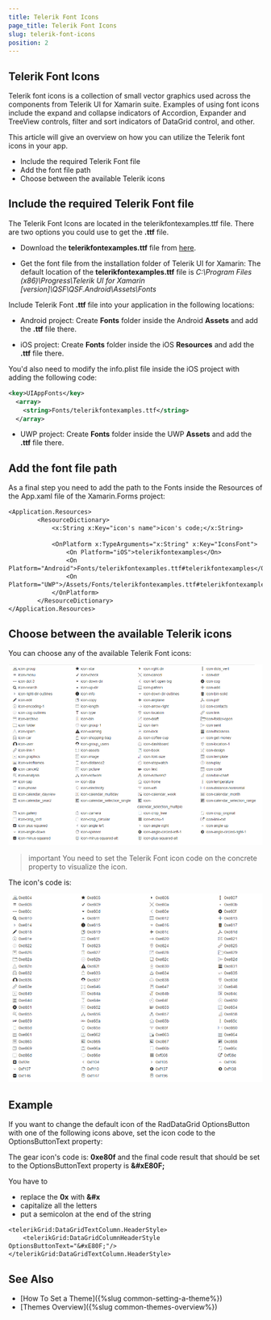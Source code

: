 ```yaml
---
title: Telerik Font Icons
page_title: Telerik Font Icons
slug: telerik-font-icons
position: 2
---
```


## Telerik Font Icons

Telerik font icons is a collection of small vector graphics used across the components from Telerik UI for Xamarin suite. Examples of using font icons include the expand and collapse indicators of Accordion, Expander and TreeView controls, filter and sort indicators of DataGrid control, and other.

This article will give an overview on how you can utilize the Telerik font icons in your app. 

* Include the required Telerik Font file
* Add the font file path
* Choose between the available Telerik icons


## Include the required Telerik Font file

The Telerik Font Icons are located in the telerikfontexamples.ttf file. There are two options you could use to get the **.ttf** file.

* Download the **telerikfontexamples.ttf** file from [here](https://github.com/telerik/telerik-xamarin-forms-samples/blob/master/_Samples%20Application/QSF.Android/Assets/Fonts/telerikfontexamples.ttf).

* Get the font file from the installation folder of Telerik UI for Xamarin: The default location of the **telerikfontexamples.ttf** file is *C:\Program Files (x86)\Progress\Telerik UI for Xamarin [version]\QSF\QSF.Android\Assets\Fonts*

Include Telerik Font **.ttf** file into your application in the following locations:

* Android project: Create **Fonts** folder inside the Android **Assets** and add the **.ttf** file there. 

* iOS project: Create **Fonts** folder inside the iOS **Resources** and add the **.ttf** file there.

You'd also need to modify the info.plist file inside the iOS project with adding the following code:

```xml
<key>UIAppFonts</key>
  <array>
    <string>Fonts/telerikfontexamples.ttf</string>
  </array>
```

* UWP project: Create **Fonts** folder inside the UWP **Assets** and add the **.ttf** file there.


## Add the font file path

As a final step you need to add the path to the Fonts inside the Resources of the App.xaml file of the Xamarin.Forms project:

```XAML
<Application.Resources>
        <ResourceDictionary>
            <x:String x:Key="icon's name">icon's code;</x:String>

            <OnPlatform x:TypeArguments="x:String" x:Key="IconsFont">
                <On Platform="iOS">telerikfontexamples</On>
                <On Platform="Android">Fonts/telerikfontexamples.ttf#telerikfontexamples</On>
                <On Platform="UWP">/Assets/Fonts/telerikfontexamples.ttf#telerikfontexamples</On>
            </OnPlatform>
        </ResourceDictionary>
</Application.Resources>
```

## Choose between the available Telerik icons

You can choose any of the available Telerik Font icons: 

![Telerik Font Icons](images/telerik-font-icons.png)

>important You need to set the Telerik Font icon code on the concrete property to visualize the icon. 

The icon's code is:

![Telerik Font Icons Code](images/telerik-font-icons-codes.png)

## Example

If you want to change the default icon of the RadDataGrid OptionsButton with one of the following icons above, set the icon code to the OptionsButtonText property:

The gear icon's code is: **0xe80f** and the final code result that should be set to the OptionsButtonText property is **&amp;#xE80F;**

You have to 
* replace the **0x** with **&#x** 
* capitalize all the letters
* put a semicolon at the end of the string

```XAML
<telerikGrid:DataGridTextColumn.HeaderStyle>
    <telerikGrid:DataGridColumnHeaderStyle OptionsButtonText="&#xE80F;"/>
</telerikGrid:DataGridTextColumn.HeaderStyle>
```

## See Also

* [How To Set a Theme]({%slug common-setting-a-theme%})
* [Themes Overview]({%slug common-themes-overview%})
